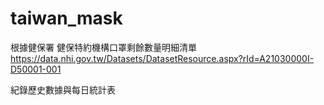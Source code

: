 # taiwan_mask

根據健保署 健保特約機構口罩剩餘數量明細清單
https://data.nhi.gov.tw/Datasets/DatasetResource.aspx?rId=A21030000I-D50001-001

紀錄歷史數據與每日統計表
